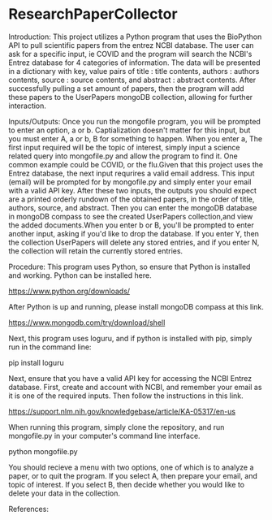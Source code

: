 # ResearchPaperCollector

Introduction:
  This project utilizes a Python program that uses the BioPython API to pull scientific papers from the entrez NCBI database. The user can ask for a specific input, ie COVID and the program will search the NCBI's Entrez database for 4 categories of information. The data will be presented in a dictionary with key, value pairs of title : title contents, authors : authors contents, source : source contents, and abstract : abstract contents. After successfully pulling a set amount of papers, then the program will add these papers to the UserPapers mongoDB collection, allowing for further interaction.

Inputs/Outputs:
  Once you run the mongofile program, you will be prompted to enter an option, a or b. Captialization doesn't matter for this input, but you must enter A, a or b, B for something to happen. When you enter a, The first  input required will be the topic of interest, simply input a science related query into mongofile.py and allow the program to find it. One common example could be COVID, or the flu.Given that this project uses the Entrez database, the next input requrires a valid email address. This input (email) will be prompted for by mongofile.py and simply enter your email with a valid API key. After these two inputs, the outputs you should expect are a printed orderly rundown of the obtained papers, in the order of title, authors, source, and abstract. Then you can enter the mongoDB database in mongoDB compass to see the created UserPapers collection,and view the added documents.When you enter b or B, you'll be prompted to enter another input, asking if you'd like to drop the database. If you enter Y, then the collection UserPapers will delete any stored entries, and if you enter N, the collection will retain the currently stored entries. 

Procedure:
  This program uses Python, so ensure that Python is installed and working. Python can be installed here.
  
  https://www.python.org/downloads/
  
  After Python is up and running, please install mongoDB compass at this link.
  
  https://www.mongodb.com/try/download/shell
  
  Next, this program uses loguru, and if python is installed with pip, simply run in the command line:
  
  pip install loguru
  
  Next, ensure that you have a valid API key for accessing the NCBI Entrez database. First, create and account with NCBI, and remember your email as it is one of the required inputs. 
  Then follow the instructions in this link.
  
  https://support.nlm.nih.gov/knowledgebase/article/KA-05317/en-us
  
  When running this program, simply clone the repository, and run mongofile.py in your computer's command line interface. 
  
  python mongofile.py
  
  You should recieve a menu with two options, one of which is to analyze a paper, or to quit the program.
  If you select A, then prepare your email, and topic of interest. If you select B, then decide whether you would like to delete your data in the collection.
  
  

References:
  
